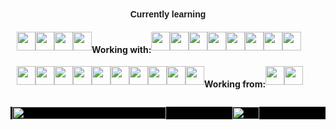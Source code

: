 <head>  
    <link  
      href="https://fonts.googleapis.com/css?family=DM Sans" rel="stylesheet" />  
  </head>  
  <body>  
    <h4  
    align="center"
      style="  
        font-family: 'DM Sans', sans-serif;  
        margin: 40px auto 10px auto;  
        width: fit-content;
      "  
    >  
      Currently learning
    </h4>  
    <div id="grey-line"></div>  
    <div  
      id="badges"
      align="center" 
      style="  
        padding: 10px;  
        display: flex;  
        flex-wrap: wrap;
      "  
    >
                <img  
        style="height: 30px"  
        src="https://img.shields.io/badge/.NET-5C2D91?style=for-the-badge&logo=.net&logoColor=white"/>
                      <img  
        style="height: 30px"  
        src="https://img.shields.io/badge/TypeScript-007ACC?style=for-the-badge&logo=typescript&logoColor=white"/> 
                      <img  
        style="height: 30px"  
        src="https://img.shields.io/badge/jQuery-0769AD?style=for-the-badge&logo=jquery&logoColor=white"/> 
                      <img  
        style="height: 30px"  
        src="https://img.shields.io/badge/Microsoft_Azure-0089D6?style=for-the-badge&logo=microsoft-azure&logoColor=white"/> 
    <h4>Working with: </h4>
        <img  
        style="height: 30px"  
        src="https://img.shields.io/badge/C-00599C?style=for-the-badge&logo=c&logoColor=white"/> 
                 <img  
        style="height: 30px"  
        src="https://img.shields.io/badge/Amazon_AWS-232F3E?style=for-the-badge&logo=amazon-aws&logoColor=white"/> 
                 <img  
        style="height: 30px"  
        src="https://img.shields.io/badge/Spring-6DB33F?style=for-the-badge&logo=spring&logoColor=white"/>
                 <img  
        style="height: 30px"  
        src="https://img.shields.io/badge/Kotlin-0095D5?&style=for-the-badge&logo=kotlin&logoColor=white"/> 
          <img  
        style="height: 30px"  
        src="https://img.shields.io/badge/Java-ED8B00?style=for-the-badge&logo=java&logoColor=white"/>  
      <img  
        style="height: 30px"  
        src="https://img.shields.io/badge/C%23-239120?style=for-the-badge&logo=c-sharp&logoColor=white"/>  
      <img  
        style="height: 30px"  
        src="https://img.shields.io/badge/Python-3776AB?style=for-the-badge&logo=python&logoColor=white"/>   
      <img  
        style="height: 30px"  
        src="https://img.shields.io/badge/JavaScript-F7DF1E?style=for-the-badge&logo=javascript&logoColor=black"/>  
      <img  
        style="height: 30px"  
        src="https://img.shields.io/badge/Node.js-43853D?style=for-the-badge&logo=node.js&logoColor=white"/>  
         <img  
        style="height: 30px"  
        src="https://img.shields.io/badge/Express.js-404D59?style=for-the-badge"/>  
         <img  
        style="height: 30px"  
        src="https://img.shields.io/badge/React-20232A?style=for-the-badge&logo=react&logoColor=61DAFB"/> 
         <img  
        style="height: 30px"  
        src="https://img.shields.io/badge/MySQL-00000F?style=for-the-badge&logo=mysql&logoColor=white"/>  
         <img  
        style="height: 30px"  
        src="https://img.shields.io/badge/PostgreSQL-316192?style=for-the-badge&logo=postgresql&logoColor=white"/>  
         <img  
        style="height: 30px"  
        src="https://img.shields.io/badge/MongoDB-4EA94B?style=for-the-badge&logo=mongodb&logoColor=white"/>  
         <img  
        style="height: 30px"  
        src="https://img.shields.io/badge/SQLite-07405E?style=for-the-badge&logo=sqlite&logoColor=white"/>  
       <img  
        style="height: 30px"  
        src="https://img.shields.io/badge/Heroku-430098?style=for-the-badge&logo=heroku&logoColor=white"/>  
      <img  
        style="height: 30px"  
        src="https://img.shields.io/badge/-Docker-black?style=for-the-badge&amp;logo=docker"  
      />  
      <img  
        style="height: 30px"  
        src="https://img.shields.io/badge/-Git-black?style=for-the-badge&amp;logo=git"  
      />
      <h4>Working from:</h4>
      	      <img 
      style="height: 30px"
      src="https://img.shields.io/badge/mac%20os-000000?style=for-the-badge&logo=apple&logoColor=white"/>
      <img 
      style="height: 30px"
      src="https://img.shields.io/badge/Windows-0078D6?style=for-the-badge&logo=windows&logoColor=white"/>    
    </div>  
    <div  
      style="display: flex; flex-wrap: wrap; background: black; width: 100%; justify-content: center;"  
    >  
      <img  
        style="width: 70%"  
        src="https://github-readme-stats-one-gilt.vercel.app/api?username=andersholt"  
      />  
      <img  
        style="width:29%"  
        src="https://github-readme-stats-one-gilt.vercel.app/api/top-langs/?username=andersholt&hide=css"  
      />  
    </div>  
  </body>
